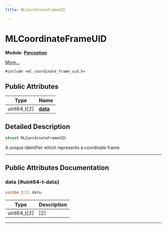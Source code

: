 ```yaml
---
title: MLCoordinateFrameUID

---
```


# MLCoordinateFrameUID

**Module:** **[Perception](/versioned_docs/version-22-Mar-2023/api-ref/api/Modules/group___perception/group___perception.md)**



 [More...](#detailed-description)


`#include <ml_coordinate_frame_uid.h>`

## Public Attributes

| Type           | Name           |
| -------------- | -------------- |
| uint64_t[2] | **[data](/versioned_docs/version-22-Mar-2023/api-ref/api/Modules/group___perception/struct_m_l_coordinate_frame_u_i_d.md#uint64-t-data)**  |

## Detailed Description

```cpp
struct MLCoordinateFrameUID;
```


A unique identifier which represents a coordinate frame. 





-----------
## Public Attributes Documentation

### data {#uint64-t-data}

```cpp
uint64_t[2] data;
```



| Type | Description |
|--|--|
| uint64_t[2] | [2] |






-----------


